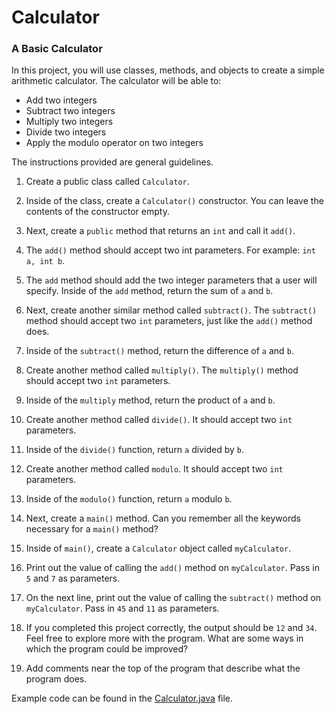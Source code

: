 # Calculator
### A Basic Calculator

In this project, you will use classes, methods, and objects to create a simple arithmetic calculator. The calculator will be able to:

- Add two integers
- Subtract two integers
- Multiply two integers
- Divide two integers
- Apply the modulo operator on two integers

The instructions provided are general guidelines.

1. Create a public class called ```Calculator```.

2. Inside of the class, create a ```Calculator()``` constructor. You can leave the contents of the constructor empty.

3. Next, create a ```public``` method that returns an ```int``` and call it ```add()```.

4. The ```add()``` method should accept two int parameters. For example: ```int a, int b```.

5. The ```add``` method should add the two integer parameters that a user will specify. Inside of the ```add``` method, return the sum of ```a``` and ```b```.

6. Next, create another similar method called ```subtract()```. The ```subtract()``` method should accept two ```int``` parameters, just like the ```add()``` method does.

7. Inside of the ```subtract()``` method, return the difference of ```a``` and ```b```.

8. Create another method called ```multiply()```. The ```multiply()``` method should accept two ```int``` parameters.

9. Inside of the ```multiply``` method, return the product of ```a``` and ```b```.

10. Create another method called ```divide()```. It should accept two ```int``` parameters.

11. Inside of the ```divide()``` function, return ```a``` divided by ```b```.

12. Create another method called ```modulo```. It should accept two ```int``` parameters.

13. Inside of the ```modulo()``` function, return ```a``` modulo ```b```.

14. Next, create a ```main()``` method. Can you remember all the keywords necessary for a ```main()``` method?

15. Inside of ```main()```, create a ```Calculator``` object called ```myCalculator```.

16. Print out the value of calling the ```add()``` method on ```myCalculator```. Pass in ```5``` and ```7``` as parameters.

17. On the next line, print out the value of calling the ```subtract()``` method on ```myCalculator```. Pass in ```45``` and ```11``` as parameters.

18. If you completed this project correctly, the output should be ```12``` and ```34```. Feel free to explore more with the program. What are some ways in which the program could be improved?

19. Add comments near the top of the program that describe what the program does.

Example code can be found in the [Calculator.java](https://github.com/keldavis/Java-Practice/blob/master/Foundations/3.%20Classes%20and%20Objects/Calculator/Calculator.java) file.